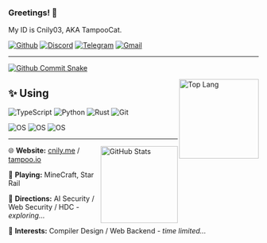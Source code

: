 ### Greetings! 👋

My ID is Cnily03, AKA TampooCat.

[![Github](https://img.shields.io/badge/dynamic/json?label=GitHub&query=%24.data.totalSubs&url=https%3A%2F%2Fapi.spencerwoo.com%2Fsubstats%2F%3Fsource%3Dgithub%26queryKey%3DCnily03&labelColor=181717&color=30363D&style=flat-square&logo=github&longCache=true)](https://github.com/Cnily03)
[![Discord](https://img.shields.io/badge/Discord-%235865F2.svg?&logo=discord&logoColor=white)](https://discord.com/users/5638)
[![Telegram](https://img.shields.io/badge/Telegram-2CA5E0?logo=telegram&logoColor=white)](https://t.me/Cnily03)
[![Gmail](https://img.shields.io/badge/Gmail-D14836?logo=gmail&logoColor=white)](mailto:cnily03@gmail.com)

---

[![Github Commit Snake](https://cnily03.github.io/Cnily03/github-snake-dark.svg)](##)

<a href="##">
  <img src="https://github-readme-stats.vercel.app/api/top-langs/?username=Cnily03&layout=compact&bg_color=161B22&text_color=C9D1D9&title_color=528BFF" title="Top Lang" style="height: 160px; max-width: 100%;" align="right" />
</a>

## ✨ Using

![TypeScript](https://img.shields.io/badge/-TypeScript-3178c6?style=flat-square&logo=TypeScript&logoColor=fff)
![Python](https://img.shields.io/badge/-Python-2b5b84?style=flat-square&logo=python&logoColor=fff)
![Rust](https://img.shields.io/badge/-Rust-2e2459?style=flat-square&logo=Rust&logoColor=fff)
![Git](https://img.shields.io/badge/-Git-f64d27?style=flat-square&logo=git&logoColor=fff)

![OS](https://img.shields.io/badge/OS-Windows%2011-0067b8?style=flat-square&logo=windows&logoColor=fff)
![OS](https://img.shields.io/badge/OS-Ubuntu%2024%2e04-e95420?style=flat-square&logo=windows&logoColor=fff)
![OS](https://img.shields.io/badge/IDE-VSCode-0078d4?style=flat-square&logo=windows&logoColor=fff)

---

<a href="##">
  <img src="https://github-readme-stats.vercel.app/api?username=Cnily03&show_icons=true&bg_color=161B22&text_color=C9D1D9&title_color=528BFF" title="GitHub Stats" style="height: 155px; max-width: 100%;" align="right" />
</a>

🌐 **Website:** [cnily.me](https://cnily.me) / [tampoo.io](https://tampoo.io)

🎲 **Playing:** MineCraft, Star Rail

📖 **Directions:** AI Security / Web Security / HDC *- exploring...*

🩷 **Interests:** Compiler Design / Web Backend *- time limited...*
